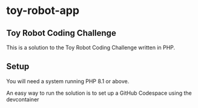 # toy-robot-app

## Toy Robot Coding Challenge
This is a solution to the Toy Robot Coding Challenge written in PHP.

## Setup
You will need a system running PHP 8.1 or above.

An easy way to run the solution is to set up a GitHub Codespace using the devcontainer
